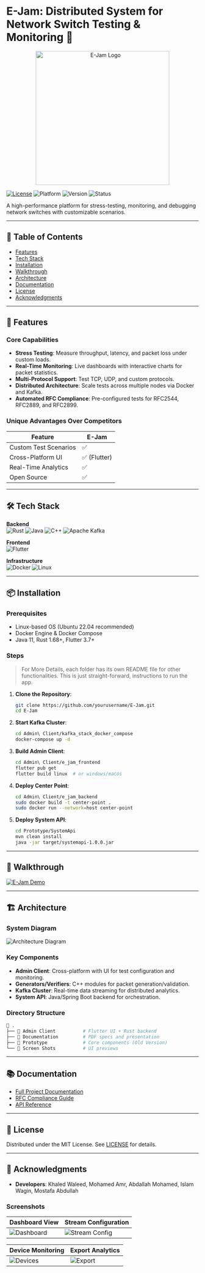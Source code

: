 # E-Jam: Distributed System for Network Switch Testing & Monitoring 🚀

<p align="center" ><img height="350" src="Admin Client/e_jam_frontend/assets/images/icon.png" alt="E-Jam Logo"/> </p>

[![License](https://img.shields.io/badge/License-MIT-blue.svg)](https://opensource.org/licenses/MIT)
![Platform](https://img.shields.io/badge/platform-Android%20%7C%20iOS%20%7C%20Web%20%7C%20Linux%20%7C%20Windows%20%7C%20MacOS-greenlight)
![Version](https://img.shields.io/badge/version-1.1.2+1-Green)
![Status](https://img.shields.io/badge/status-Testing-orange)

A high-performance platform for stress-testing, monitoring, and debugging network switches with customizable scenarios.

---

## 📖 Table of Contents
- [Features](#-features)
- [Tech Stack](#-tech-stack)
- [Installation](#-installation)
- [Walkthrough](#-walkthrough)
- [Architecture](#-architecture)
- [Documentation](#-documentation)
- [License](#-license)
- [Acknowledgments](#-acknowledgments)

---

## 🚀 Features

### Core Capabilities
- **Stress Testing**: Measure throughput, latency, and packet loss under custom loads.
- **Real-Time Monitoring**: Live dashboards with interactive charts for packet statistics.
- **Multi-Protocol Support**: Test TCP, UDP, and custom protocols.
- **Distributed Architecture**: Scale tests across multiple nodes via Docker and Kafka.
- **Automated RFC Compliance**: Pre-configured tests for RFC2544, RFC2889, and RFC2899.

### Unique Advantages Over Competitors
| Feature               | E-Jam          |
|-----------------------|----------------|
| Custom Test Scenarios | ✅             | 
| Cross-Platform UI     | ✅ (Flutter)   |
| Real-Time Analytics   | ✅             |
| Open Source           | ✅             | 

---

## 🛠 Tech Stack

**Backend**  
![Rust](https://img.shields.io/badge/Rust-000000?logo=rust&logoColor=white)
![Java](https://img.shields.io/badge/Java-ED8B00?logo=java&logoColor=white)
![C++](https://img.shields.io/badge/C++-00599C?logo=c%2B%2B&logoColor=white)
![Apache Kafka](https://img.shields.io/badge/Kafka-231F20?logo=apache-kafka)

**Frontend**  
![Flutter](https://img.shields.io/badge/Flutter-02569B?logo=flutter&logoColor=white)

**Infrastructure**  
![Docker](https://img.shields.io/badge/Docker-2496ED?logo=docker&logoColor=white)
![Linux](https://img.shields.io/badge/Linux-FCC624?logo=linux&logoColor=black)

---

## 📦 Installation

### Prerequisites
- Linux-based OS (Ubuntu 22.04 recommended)
- Docker Engine & Docker Compose
- Java 11, Rust 1.68+, Flutter 3.7+

### Steps
> For More Details, each folder has its own README file for other functionalities. This is just  straight-forward,  instructions to run the app.

1. **Clone the Repository**:
   ```bash
   git clone https://github.com/yourusername/E-Jam.git
   cd E-Jam
   ```

2. **Start Kafka Cluster**:
   ```bash
   cd Admin\ Client/kafka_stack_docker_compose
   docker-compose up -d
   ```

3. **Build Admin Client**:
   ```bash
   cd Admin\ Client/e_jam_frontend
   flutter pub get
   flutter build linux  # or windows/macos
   ```
   
4. **Deploy Center Point**:
   ```bash
   cd Admin\ Client/e_jam_backend
   sudo docker build -t center-point .
   sudo docker run --network=host center-point
   ```
   
5. **Deploy System API**:
   ```bash
   cd Prototype/SystemApi
   mvn clean install
   java -jar target/systemapi-1.0.0.jar
   ```
---

## 🎥 Walkthrough

[![E-Jam Demo](https://img.youtube.com/vi/oPZLR4RM150/0.jpg)](https://youtu.be/oPZLR4RM150)

---

## 🏗 Architecture

### System Diagram
![Architecture Diagram](Documentation/FSMs/device_state_machine.png)

### Key Components
- **Admin Client**: Cross-platform with UI for test configuration and monitoring.
- **Generators/Verifiers**: C++ modules for packet generation/validation.
- **Kafka Cluster**: Real-time data streaming for distributed analytics.
- **System API**: Java/Spring Boot backend for orchestration.

### Directory Structure
```bash
 .
├──  Admin Client          # Flutter UI + Rust backend
├──  Documentation         # PDF specs and presentation
├──  Prototype             # Core components (Old Version)
└──  Screen Shots          # UI previews
```

---

## 📚 Documentation
- [Full Project Documentation](Documentation/The%20E-Jam%20Project%20Documentation.pdf)
- [RFC Compliance Guide](Documentation/Test%20Design.pdf)
- [API Reference](Admin%20Client/e_jam_backend/README.md)

---

## 📜 License
Distributed under the MIT License. See [LICENSE](LICENSE) for details.

---

## 🙏 Acknowledgments
- **Developers**: Khaled Waleed, Mohamed Amr, Abdallah Mohamed, Islam Wagin, Mostafa Abdullah


### Screenshots
| Dashboard View                          | Stream Configuration                   |
|-----------------------------------------|----------------------------------------|
| ![Dashboard](Screen%20Shots/MainAppView.png) | ![Stream Config](Screen%20Shots/StreamConfig.png) |

| Device Monitoring                       | Export Analytics                       |
|-----------------------------------------|----------------------------------------|
| ![Devices](Screen%20Shots/DevicesWindow.png) | ![Export](Screen%20Shots/ExportOptions.png) |
